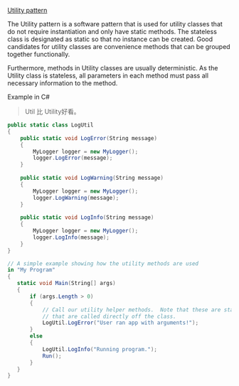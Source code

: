 [Utility pattern](https://en.wikipedia.org/wiki/Utility_pattern)

The Utility pattern is a software pattern that is used for utility classes that do not require instantiation and only have static methods. The stateless class is designated as static so that no instance can be created. Good candidates for utility classes are convenience methods that can be grouped together functionally.

Furthermore, methods in Utility classes are usually deterministic. As the Utility class is stateless, all parameters in each method must pass all necessary information to the method.

Example in C#

> Util 比 Utility好看。

```cs
public static class LogUtil
{
    public static void LogError(String message)
    {
        MyLogger logger = new MyLogger();
        logger.LogError(message);
    }
    
    public static void LogWarning(String message)
    {
        MyLogger logger = new MyLogger();
        logger.LogWarning(message);
    }
    
    public static void LogInfo(String message)
    {
        MyLogger logger = new MyLogger();
        logger.LogInfo(message);
    }
}

// A simple example showing how the utility methods are used
in "My Program"
{
   static void Main(String[] args)
   {
       if (args.Length > 0)
       {
           // Call our utility helper methods.  Note that these are static methods
           // that are called directly off the class.
           LogUtil.LogError("User ran app with arguments!");
       }
       else
       {
           LogUtil.LogInfo("Running program.");
           Run();
       }
   }
}
```